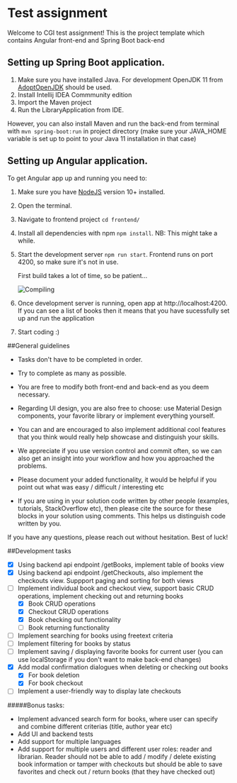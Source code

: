 # Test assignment

Welcome to CGI test assignment!
This is the project template which contains Angular front-end and Spring Boot back-end

## Setting up Spring Boot application.

1. Make sure you have installed Java. For development OpenJDK 11 from [AdoptOpenJDK](https://adoptopenjdk.net/) should be used.
2. Install Intellij IDEA Commmunity edition
3. Import the Maven project
4. Run the LibraryApplication from IDE.

However, you can also install Maven and run the back-end from terminal with
`mvn spring-boot:run` in project directory
(make sure your JAVA_HOME variable is set up to point to
your Java 11 installation in that case)

## Setting up Angular application.

To get Angular app up and running you need to:

1. Make sure you have [NodeJS](https://nodejs.org/en/download/) version 10+ installed.
2. Open the terminal.
3. Navigate to frontend project `cd frontend/`
4. Install all dependencies with npm `npm install`. NB: This might take a while.
5. Start the development server `npm run start`.
   Frontend runs on port 4200, so make sure it's not in use.
   
   First build takes a lot of time, so be patient...

   ![Compiling](https://imgs.xkcd.com/comics/compiling.png)
6. Once development server is running, open app at http://localhost:4200. If you can see a list of books then it means that you have sucessfully set up and run the application
7. Start coding :)

##General guidelines

* Tasks don't have to be completed in order.
* Try to complete as many as possible. 
* You are free to modify both front-end and back-end as you deem necessary.
* Regarding UI design, you are also free to choose: use Material Design components, your favorite library or implement everything yourself.
* You can and are encouraged to also implement additional cool features that you think would
really help showcase and distinguish your skills.

* We appreciate if you use version control and commit often, so we can also get an insight into your
workflow and how you approached the problems. 

* Please document your added functionality, it would be helpful if you point out what was easy / difficult / interesting etc

* If you are using in your solution code written by other people 
(examples, tutorials, StackOverflow etc), then please cite the source for these blocks
in your solution using comments. This helps us distinguish code written by you.

If you have any questions, please reach out without hesitation. Best of luck!

##Development tasks

* [x] Using backend api endpoint /getBooks, implement table of books view
* [x] Using backend api endpoint /getCheckouts, also implement the checkouts view. Suppport paging and sorting for both views
* [ ] Implement individual book and checkout view, support basic CRUD operations, implement checking out and returning books
  * [x] Book CRUD operations
  * [x] Checkout CRUD operations
  * [x] Book checking out functionality
  * [ ] Book returning functionality
* [ ] Implement searching for books using freetext criteria
* [ ] Implement filtering for books by status
* [ ] Implement saving / displaying favorite books for current user (you can use localStorage if you don't want to make back-end changes)
* [x] Add modal confirmation dialogues when deleting or checking out books
  * [x] For book deletion
  * [x] For book checkout
* [ ] Implement a user-friendly way to display late checkouts

#####Bonus tasks:
* Implement advanced search form for books, where user can specify and combine different criterias (title, author year etc)
* Add UI and backend tests 
* Add support for multiple languages
* Add support for multiple users and different user roles: reader and librarian.
Reader should not be able to add / modify / delete existing book information or tamper with checkouts
but should be able to save favorites and check out / return books (that they have checked out)

